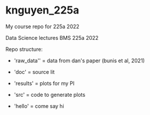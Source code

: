 # knguyen_225a
 My course repo for 225a 2022

Data Science lectures BMS 225a 2022

Repo structure:

- 'raw_data'' = data from dan's paper (bunis et al, 2021)
- 'doc' =  source lit
- 'results' = plots for my PI
- 'src' = code to generate plots

- 'hello' = come say hi